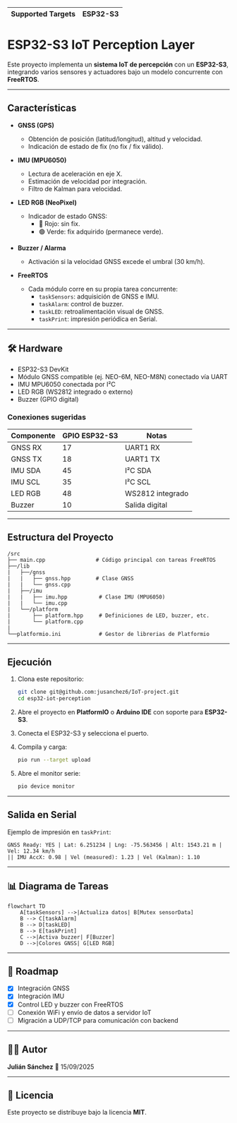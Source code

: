 | Supported Targets | ESP32-S3 |
| ----------------- | -------- |

# ESP32-S3 IoT Perception Layer

Este proyecto implementa un **sistema IoT de percepción** con un **ESP32-S3**, integrando varios sensores y actuadores bajo un modelo concurrente con **FreeRTOS**.

---

## Características

- **GNSS (GPS)**  
  - Obtención de posición (latitud/longitud), altitud y velocidad.
  - Indicación de estado de fix (no fix / fix válido).

- **IMU (MPU6050)**  
  - Lectura de aceleración en eje X.  
  - Estimación de velocidad por integración.  
  - Filtro de Kalman para velocidad.

- **LED RGB (NeoPixel)**  
  - Indicador de estado GNSS:
    - 🔴 Rojo: sin fix.  
    - 🟢 Verde: fix adquirido (permanece verde).  

- **Buzzer / Alarma**  
  - Activación si la velocidad GNSS excede el umbral (30 km/h).

- **FreeRTOS**  
  - Cada módulo corre en su propia tarea concurrente:
    - `taskSensors`: adquisición de GNSS e IMU.  
    - `taskAlarm`: control de buzzer.  
    - `taskLED`: retroalimentación visual de GNSS.  
    - `taskPrint`: impresión periódica en Serial.

---

## 🛠️ Hardware

- ESP32-S3 DevKit  
- Módulo GNSS compatible (ej. NEO-6M, NEO-M8N) conectado vía UART  
- IMU MPU6050 conectada por I²C  
- LED RGB (WS2812 integrado o externo)  
- Buzzer (GPIO digital)  

### Conexiones sugeridas

| Componente | GPIO ESP32-S3 | Notas |
|------------|---------------|-------|
| GNSS RX    | 17            | UART1 RX |
| GNSS TX    | 18            | UART1 TX |
| IMU SDA    | 45            | I²C SDA |
| IMU SCL    | 35            | I²C SCL |
| LED RGB    | 48            | WS2812 integrado |
| Buzzer     | 10            | Salida digital |

---

## Estructura del Proyecto

```
/src
├── main.cpp                # Código principal con tareas FreeRTOS
├──/lib
|   ├──/gnss
|   |   ├── gnss.hpp        # Clase GNSS
|   |   └── gnss.cpp         
|   ├──/imu
|   |   ├── imu.hpp          # Clase IMU (MPU6050)
|   |   └── imu.cpp
|   └──/platform
|       ├── platform.hpp     # Definiciones de LED, buzzer, etc.
|       └── platform.cpp   
|
└──platformio.ini            # Gestor de librerias de Platformio

```

---

## Ejecución

1. Clona este repositorio:

   ```bash
   git clone git@github.com:jusanchez6/IoT-project.git
   cd esp32-iot-perception
    ```

2. Abre el proyecto en **PlatformIO** o **Arduino IDE** con soporte para **ESP32-S3**.

3. Conecta el ESP32-S3 y selecciona el puerto.

4. Compila y carga:

   ```bash
   pio run --target upload
   ```

5. Abre el monitor serie:

   ```bash
   pio device monitor
   ```

---

## Salida en Serial

Ejemplo de impresión en `taskPrint`:

```
GNSS Ready: YES | Lat: 6.251234 | Lng: -75.563456 | Alt: 1543.21 m | Vel: 12.34 km/h
|| IMU AccX: 0.98 | Vel (measured): 1.23 | Vel (Kalman): 1.10
```

---

## 📊 Diagrama de Tareas

```mermaid
flowchart TD
    A[taskSensors] -->|Actualiza datos| B[Mutex sensorData]
    B --> C[taskAlarm]
    B --> D[taskLED]
    B --> E[taskPrint]
    C -->|Activa buzzer| F[Buzzer]
    D -->|Colores GNSS| G[LED RGB]
```

---

## 📅 Roadmap

* [x] Integración GNSS
* [x] Integración IMU
* [x] Control LED y buzzer con FreeRTOS
* [ ] Conexión WiFi y envío de datos a servidor IoT
* [ ] Migración a UDP/TCP para comunicación con backend

---

## 👨‍💻 Autor

**Julián Sánchez**
📅 15/09/2025

---

## 📜 Licencia

Este proyecto se distribuye bajo la licencia **MIT**.

